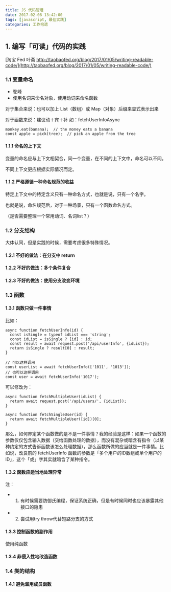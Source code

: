 ```yaml
---
title: JS 代码管理
date: 2017-02-08 13:42:00
tags: [javascript, 最佳实践]
categories: 工作拾遗
---
```

## 1. 编写「可读」代码的实践
[淘宝 Fed 叶斋 http://taobaofed.org/blog/2017/01/05/writing-readable-code/](http://taobaofed.org/blog/2017/01/05/writing-readable-code/)

### 1.1 变量命名

- 驼峰
- 使用名词来命名对象，使用动词来命名函数

对于集合来说：也可以加上 List（数组）或 Map（对象）后缀来显式表示出来

对于函数来说：建议动＋宾＋补 如：fetchUserInfoAsync

<!-- more -->

```
monkey.eat(banana);  // the money eats a banana
const apple = pick(tree);  // pick an apple from the tree
```

#### 1.1.1 命名的上下文

变量的命名应与上下文相契合，同一个变量，在不同的上下文中，命名可以不同。

不同上下文更应根据实际情况而定。


#### 1.1.2 严格遵循一种命名规范的收益

特定上下文中的特定含义只有一种命名方式，也就是说，只有一个名字。

也就是说，命名规范后，对于一种场景，只有一个函数命名方式。

（是否需要整理一个常用动词、名词list？）

### 1.2 分支结构

大体认同，但是实践的时候，需要考虑很多特殊情况。

#### 1.2.1 不好的做法：在分支中 return

#### 1.2.2 不好的做法：多个条件复合

#### 1.2.3 不好的做法：使用分支改变环境

### 1.3 函数

#### 1.3.1 函数只做一件事情

比如：
```
async function fetchUserInfo(id) {
  const isSingle = typeof idList === 'string';
  const idList = isSingle ? [id] : id;
  const result = await request.post('/api/userInfo', {idList});
  return isSingle ? result[0] : result;
}

// 可以这样调用
const userList = await fetchUserInfo(['1011', '1013']);
// 也可以这样调用
const user = await fetchUserInfo('1017');
```

可以修改为：
```
async function fetchMultipleUser(idList) {
  return await request.post('/api/users/', {idList});
}

async function fetchSingleUser(id) {
  return await fetchMultipleUser([id])[0];
}
```

那么，如何界定某个函数做的是不是一件事情？我的经验是这样：如果一个函数的参数仅仅包含输入数据（交给函数处理的数据），而没有混杂或暗含有指令（以某种约定的方式告诉函数该怎么处理数据），那么函数所做的应当就是一件事情。比如说，改良前的 fetchUserInfo 函数的参数是「多个用户的ID数组或单个用户的ID」，这个「或」字其实就暗含了某种指令。


#### 1.3.2 函数应适当地处理异常

注：
- 1. 有时候需要防御氏编程，保证系统正确，但是有时候同时也应该暴露其他接口的隐患
- 2. 尝试用try throw代替短路分支的方式

#### 1.3.3 控制函数的副作用

使用纯函数

#### 1.3.4 非侵入性地改造函数

### 1.4 类的结构

#### 1.4.1 避免滥用成员函数
